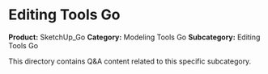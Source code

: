 # Editing Tools Go

**Product:** SketchUp_Go
**Category:** Modeling Tools Go
**Subcategory:** Editing Tools Go

This directory contains Q&A content related to this specific subcategory.
